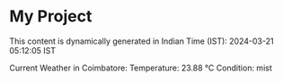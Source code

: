 # My Project

This content is dynamically generated in Indian Time (IST): 2024-03-21 05:12:05 IST


Current Weather in Coimbatore:
Temperature: 23.88 °C
Condition: mist
